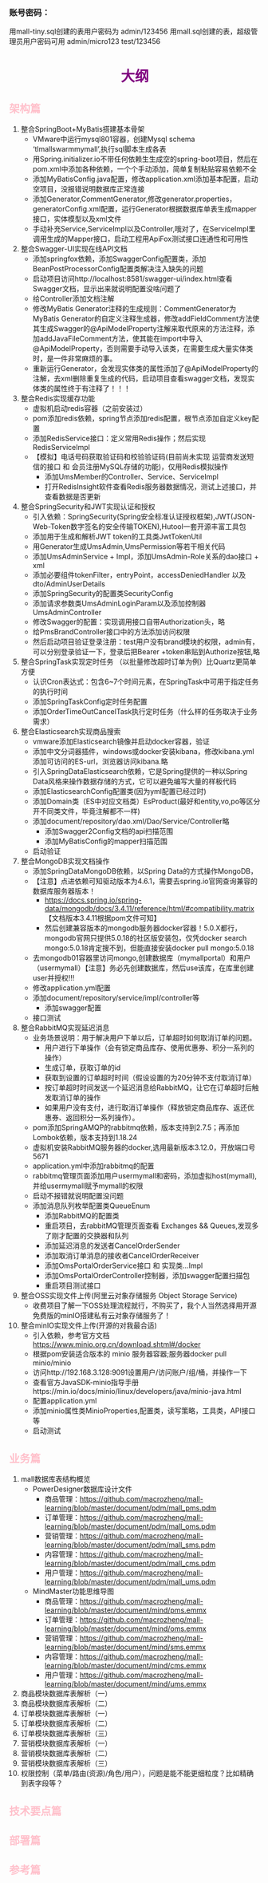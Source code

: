 ### 账号密码：
用mall-tiny.sql创建的表用户密码为 admin/123456
用mall.sql创建的表，超级管理员用户密码可用 admin/micro123 test/123456
# <div style="color: purple;text-align: center;">大纲</div>
## <span style="color: pink;">架构篇</span>
1. 整合SpringBoot+MyBatis搭建基本骨架
   + VMware中运行mysql801容器，创建Mysql schema ‘tlmallswarmmymall’,执行sql脚本生成各表
   + 用Spring.initializer.io不带任何依赖生生成空的spring-boot项目，然后在pom.xml中添加各种依赖，一个个手动添加，简单复制粘贴容易依赖不全
   + 添加MyBatisConfig.java配置，修改application.xml添加基本配置，启动空项目，没报错说明数据库正常连接
   + 添加Generator,CommentGenerator,修改generator.properties，generatorConfig.xml配置，运行Generator根据数据库单表生成mapper接口，实体模型以及xml文件
   + 手动补充Service,ServiceImpl以及Controller,哦对了，在ServiceImpl里调用生成的Mapper接口，启动工程用ApiFox测试接口连通性和可用性
2. 整合Swagger-UI实现在线API文档
   + 添加springfox依赖，添加SwaggerConfig配置类，添加BeanPostProcessorConfig配置类解决注入缺失的问题
   + 启动项目访问http://localhost:8581/swagger-ui/index.html查看Swagger文档，显示出来就说明配置没啥问题了
   + 给Controller添加文档注解
   + 修改MyBatis Generator注释的生成规则：CommentGenerator为MyBatis Generator的自定义注释生成器，修改addFieldComment方法使其生成Swagger的@ApiModelProperty注解来取代原来的方法注释，添加addJavaFileComment方法，使其能在import中导入@ApiModelProperty，否则需要手动导入该类，在需要生成大量实体类时，是一件非常麻烦的事。
   + 重新运行Generator，会发现实体类的属性添加了@ApiModelProperty的注解，去xml删除重复生成的代码，启动项目查看swagger文档，发现实体类的属性终于有注释了！！！
3. 整合Redis实现缓存功能
   + 虚拟机启动redis容器（之前安装过）
   + pom添加redis依赖，spring节点添加redis配置，根节点添加自定义key配置
   + 添加RedisService接口：定义常用Redis操作；然后实现RedisServiceImpl
   + 【模拟】电话号码获取验证码和校验验证码(目前尚未实现 运营商发送短信的接口 和 会员注册MySQL存储的功能)，仅用Redis模拟操作
     + 添加UmsMember的Controller、Service、ServiceImpl
     + 打开RedisInsight软件查看Redis服务器数据情况，测试上述接口，并查看数据是否更新
4. 整合SpringSecurity和JWT实现认证和授权
   + 引入依赖：SpringSecurity(Spring安全标准认证授权框架),JWT(JSON-Web-Token数字签名的安全传输TOKEN),Hutool一套开源丰富工具包
   + 添加用于生成和解析JWT token的工具类JwtTokenUtil
   + 用Generator生成UmsAdmin,UmsPermission等若干相关代码
   + 添加UmsAdminService + Impl，添加UmsAdmin-Role关系的dao接口 + xml
   + 添加必要组件tokenFilter，entryPoint，accessDeniedHandler 以及 dto/AdminUserDetails
   + 添加SpringSecurity的配置类SecurityConfig
   + 添加请求参数类UmsAdminLoginParam以及添加控制器UmsAdminController
   + 修改Swagger的配置：实现调用接口自带Authorization头，略
   + 给PmsBrandController接口中的方法添加访问权限
   + 然后启动项目验证登录注册：test用户没有brand模块的权限，admin有，可以分别登录验证一下，登录后把Bearer +token串贴到Authorize按钮,略
5. 整合SpringTask实现定时任务 （以批量修改超时订单为例）比Quartz更简单方便
   + 认识Cron表达式：包含6~7个时间元素，在SpringTask中可用于指定任务的执行时间
   + 添加SpringTaskConfig定时任务配置
   + 添加OrderTimeOutCancelTask执行定时任务（什么样的任务取决于业务需求）
6. 整合Elasticsearch实现商品搜索
   + vmware添加Elasticsearch镜像并启动docker容器，验证
   + 添加中文分词器插件，windows或docker安装kibana，修改kibana.yml添加可访问的ES-url，浏览器访问kibana.略
   + 引入SpringDataElasticsearch依赖，它是Spring提供的一种以Spring Data风格来操作数据存储的方式，它可以避免编写大量的样板代码
   + 添加ElasticsearchConfig配置类(因为yml配置已经过时)
   + 添加Domain类（ES中对应文档类）EsProduct(最好和entity,vo,po等区分开不同类文件，毕竟注解都不一样)
   + 添加document/repository/dao.xml/Dao/Service/Controller略
     - 添加Swagger2Config文档的api扫描范围
     - 添加MyBatisConfig的mapper扫描范围
   + 启动验证
7. 整合MongoDB实现文档操作
   + 添加SpringDataMongoDB依赖，以Spring Data的方式操作MongoDB，
   + 【注意】点进依赖可知驱动版本为4.6.1，需要去spring.io官网查询兼容的数据库服务器版本！
     - https://docs.spring.io/spring-data/mongodb/docs/3.4.11/reference/html/#compatibility.matrix 【文档版本3.4.11根据pom文件可知】
     - 然后创建兼容版本的mongodb服务器docker容器！5.0.X都行，mongodb官网只提供5.0.18的社区版安装包，仅凭docker search mongo:5.0.18肯定搜不到，但能直接安装docker pull mongo:5.0.18
   + 去mongodb01容器里访问mongo,创建数据库（mymallportal）和用户（usermymall）【注意】务必先创建数据库，然后use该库，在库里创建user并授权!!!
   + 修改application.yml配置
   + 添加document/repository/service/impl/controller等
      - 添加swagger配置
   + 接口测试
8. 整合RabbitMQ实现延迟消息
   + 业务场景说明：用于解决用户下单以后，订单超时如何取消订单的问题。
     - 用户进行下单操作（会有锁定商品库存、使用优惠券、积分一系列的操作）
     - 生成订单，获取订单的id
     - 获取到设置的订单超时时间（假设设置的为20分钟不支付取消订单）
     - 按订单超时时间发送一个延迟消息给RabbitMQ，让它在订单超时后触发取消订单的操作
     - 如果用户没有支付，进行取消订单操作（释放锁定商品库存、返还优惠券、返回积分一系列操作）。
   + pom添加SpringAMQP的rabbitmq依赖，版本支持到2.7.5；再添加Lombok依赖，版本支持到1.18.24
   + 虚拟机安装RabbitMQ服务器的docker,选用最新版本3.12.0，开放端口号5671
   + application.yml中添加rabbitmq的配置
   + rabbitmq管理页面添加用户usermymall和密码，添加虚拟host(mymall),并给usermymall赋予mymall的权限
   + 启动不报错就说明配置没问题
   + 添加消息队列枚举配置类QueueEnum
     - 添加RabbitMQ的配置类
     - 重启项目，去rabbitMQ管理页面查看 Exchanges && Queues,发现多了刚才配置的交换器和队列
     - 添加延迟消息的发送者CancelOrderSender
     - 添加取消订单消息的接收者CancelOrderReceiver
     - 添加OmsPortalOrderService接口 和 实现类...Impl
     - 添加OmsPortalOrderController控制器，添加swagger配置扫描包
     - 重启项目测试接口
9. 整合OSS实现文件上传(阿里云对象存储服务 Object Storage Service)
   + 收费项目了解一下OSS处理流程就行，不购买了，我个人当然选择用开源免费版的minIO搭建私有云对象存储服务了！
10. 整合minIO实现文件上传(开源的对我最合适)
    + 引入依赖，参考官方文档 https://www.minio.org.cn/download.shtml#/docker
    + 根据pom安装适合版本的 minio 服务器容器;服务器docker pull minio/minio
    + 访问http://192.168.3.128:9091设置用户/访问账户/组/桶，并操作一下
    + 查看官方JavaSDK-minio指导手册https://min.io/docs/minio/linux/developers/java/minio-java.html
    + 配置application.yml
    + 添加minio属性类MinioProperties,配置类，读写策略，工具类，API接口等
    + 启动测试
## <span style="color: pink;">业务篇</span>
1. mall数据库表结构概览
    + PowerDesigner数据库设计文件
      - 商品管理：https://github.com/macrozheng/mall-learning/blob/master/document/pdm/mall_pms.pdm
      - 订单管理：https://github.com/macrozheng/mall-learning/blob/master/document/pdm/mall_oms.pdm
      - 营销管理：https://github.com/macrozheng/mall-learning/blob/master/document/pdm/mall_sms.pdm
      - 内容管理：https://github.com/macrozheng/mall-learning/blob/master/document/pdm/mall_cms.pdm
      - 用户管理：https://github.com/macrozheng/mall-learning/blob/master/document/pdm/mall_ums.pdm
    + MindMaster功能思维导图
      - 商品管理：https://github.com/macrozheng/mall-learning/blob/master/document/mind/pms.emmx
      - 订单管理：https://github.com/macrozheng/mall-learning/blob/master/document/mind/oms.emmx
      - 营销管理：https://github.com/macrozheng/mall-learning/blob/master/document/mind/sms.emmx
      - 内容管理：https://github.com/macrozheng/mall-learning/blob/master/document/mind/cms.emmx
      - 用户管理：https://github.com/macrozheng/mall-learning/blob/master/document/mind/ums.emmx
2. 商品模块数据库表解析（一）
3. 商品模块数据库表解析（二）
4. 订单模块数据库表解析（一）
5. 订单模块数据库表解析（二）
6. 订单模块数据库表解析（三）
7. 营销模块数据库表解析（一）
8. 营销模块数据库表解析（二）
9. 营销模块数据库表解析（三）
10. 权限控制（菜单/路由(资源)/角色/用户），问题是能不能更细粒度？比如精确到表字段等？
## <span style="color: pink;">技术要点篇</span>
## <span style="color: pink;">部署篇</span>
## <span style="color: pink;">参考篇</span>